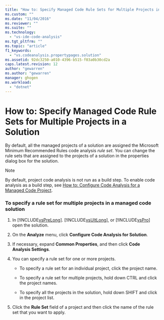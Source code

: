 ```yaml
---
title: "How to: Specify Managed Code Rule Sets for Multiple Projects in a Solution | Microsoft Docs"
ms.custom: ""
ms.date: "11/04/2016"
ms.reviewer: ""
ms.suite: ""
ms.technology: 
  - "vs-ide-code-analysis"
ms.tgt_pltfrm: ""
ms.topic: "article"
f1_keywords: 
  - "vs.codeanalysis.propertypages.solution"
ms.assetid: 92dc3250-a010-4396-b515-f03a0b30cd2a
caps.latest.revision: 12
author: "gewarren"
ms.author: "gewarren"
manager: ghogen
ms.workload: 
  - "dotnet"
---
```

# How to: Specify Managed Code Rule Sets for Multiple Projects in a Solution
By default, all the managed projects of a solution are assigned the Microsoft Minimum Recommended Rules code analysis *rule set*. You can change the rule sets that are assigned to the projects of a solution in the properties dialog box for the solution.  
  
> [!NOTE]
>  By default, project code analysis is not run as a build step. To enable code analysis as a build step, see [How to: Configure Code Analysis for a Managed Code Project](../code-quality/how-to-configure-code-analysis-for-a-managed-code-project.md).  
  
### To specify a rule set for multiple projects in a managed code  solution  
  
1.  In [!INCLUDE[vsPreLong](../code-quality/includes/vsprelong_md.md)]. [!INCLUDE[vsUltLong](../code-quality/includes/vsultlong_md.md)], or [!INCLUDE[vsPro](../code-quality/includes/vspro_md.md)] open the solution.  
  
2.  On the **Analyze** menu, click **Configure Code Analysis for Solution**.  
  
3.  If necessary, expand **Common Properties**, and then click **Code Analysis Settings**.  
  
4.  You can specify a rule set for one or more projects.  
  
    -   To specify a rule set for an individual project, click the project name.  
  
    -   To specify a rule set for multiple projects, hold down CTRL and click the project names.  
  
    -   To specify all the projects in the solution, hold down SHIFT and click in the project list.  
  
5.  Click the **Rule Set** field of a project and then click the name of the rule set that you want to apply.